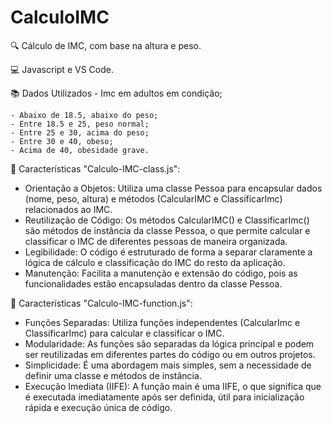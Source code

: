# CalculoIMC
🔍 Cálculo de IMC, com base na altura e peso.

💻 Javascript e VS Code.

📚 Dados Utilizados - Imc em adultos em condição;

    - Abaixo de 18.5, abaixo do peso;
    - Entre 18.5 e 25, peso normal;
    - Entre 25 e 30, acima do peso; 
    - Entre 30 e 40, obeso;
    - Acima de 40, obesidade grave.

🚩 Características "Calculo-IMC-class.js":

 - Orientação a Objetos: Utiliza uma classe Pessoa para encapsular dados (nome, peso, altura) e métodos (CalcularIMC e ClassificarImc) relacionados ao IMC.
 - Reutilização de Código: Os métodos CalcularIMC() e ClassificarImc() são métodos de instância da classe Pessoa, o que permite calcular e classificar o IMC de diferentes pessoas de maneira organizada.
 - Legibilidade: O código é estruturado de forma a separar claramente a lógica de cálculo e classificação do IMC do resto da aplicação.
 - Manutenção: Facilita a manutenção e extensão do código, pois as funcionalidades estão encapsuladas dentro da classe Pessoa.

🚩 Características "Calculo-IMC-function.js":

 - Funções Separadas: Utiliza funções independentes (CalcularImc e ClassificarImc) para calcular e classificar o IMC.
 - Modularidade: As funções são separadas da lógica principal e podem ser reutilizadas em diferentes partes do código ou em outros projetos.
 - Simplicidade: É uma abordagem mais simples, sem a necessidade de definir uma classe e métodos de instância.
 - Execução Imediata (IIFE): A função main é uma IIFE, o que significa que é executada imediatamente após ser definida, útil para inicialização rápida e execução única de código.